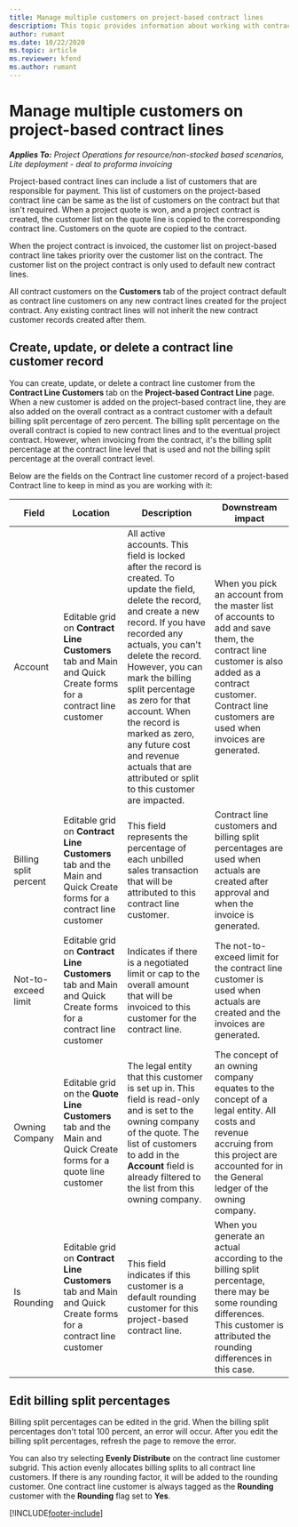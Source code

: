 ```yaml
---
title: Manage multiple customers on project-based contract lines
description: This topic provides information about working with contract lines and contracts that contain multiple customers.
author: rumant
ms.date: 10/22/2020
ms.topic: article
ms.reviewer: kfend 
ms.author: rumant
---
```


# Manage multiple customers on project-based contract lines

_**Applies To:** Project Operations for resource/non-stocked based scenarios, Lite deployment - deal to proforma invoicing_

Project-based contract lines can include a list of customers that are responsible for payment. This list of customers on the project-based contract line can be same as the list of customers on the contract but that isn't required. When a project quote is won, and a project contract is created, the customer list on the quote line is copied to the corresponding contract line. Customers on the quote are copied to the contract.

When the project contract is invoiced, the customer list on project-based contract line takes priority over the customer list on the contract. The customer list on the project contract is only used to default new contract lines.

All contract customers on the **Customers** tab of the project contract default as contract line customers on any new contract lines created for the project contract. Any existing contract lines will not inherit the new contract customer records created after them.

## Create, update, or delete a contract line customer record

You can create, update, or delete a contract line customer from the **Contract Line Customers** tab on the **Project-based Contract Line** page. When a new customer is added on the project-based contract line, they are also added on the overall contract as a contract customer with a default billing split percentage of zero percent. The billing split percentage on the overall contract is copied to new contract lines and to the eventual project contract. However, when invoicing from the contract, it's the billing split percentage at the contract line level that is used and not the billing split percentage at the overall contract level. 

Below are the fields on the Contract line customer record of a project-based Contract line to keep in mind as you are working with it:

| Field | Location | Description | Downstream impact |
| --- | --- | --- | --- |
| Account | Editable grid on **Contract Line Customers** tab and Main and Quick Create forms for a contract line customer | All active accounts. This field is locked after the record is created. To update the field, delete the record, and create a new record. If you have recorded any actuals, you can't delete the record. However, you can mark the billing split percentage as zero for that account. When the record is marked as zero, any future cost and revenue actuals that are attributed or split to this customer are impacted. | When you pick an account from the master list of accounts to add and save them, the contract line customer is also added as a contract customer. Contract line customers are used when invoices are generated. |
| Billing split percent | Editable grid on **Contract Line Customers** tab and the Main and Quick Create forms for a contract line customer | This field represents the percentage of each unbilled sales transaction that will be attributed to this contract line customer. | Contract line customers and billing split percentages are used when actuals are created after approval and when the invoice is generated. |
| Not-to-exceed limit | Editable grid on **Contract Line Customers** tab and Main and Quick Create forms for a contract line customer | Indicates if there is a negotiated limit or cap to the overall amount that will be invoiced to this customer for the contract line. | The not-to-exceed limit for the contract line customer is used when actuals are created and the invoices are generated. |
| Owning Company | Editable grid on the **Quote Line Customers** tab and the Main and Quick Create forms for a quote line customer | The legal entity that this customer is set up in. This field is read-only and is set to the owning company of the quote. The list of customers to add in the **Account** field is already filtered to the list from this owning company. | The concept of an owning company equates to the concept of a legal entity. All costs and revenue accruing from this project are accounted for in the General ledger of the owning company. |
| Is Rounding | Editable grid on **Contract Line Customers** tab and Main and Quick Create forms for a contract line customer | This field indicates if this customer is a default rounding customer for this project-based contract line. | When you generate an actual according to the billing split percentage, there may be some rounding differences. This customer is attributed the rounding differences in this case. |

## Edit billing split percentages

Billing split percentages can be edited in the grid. When the billing split percentages don't total 100 percent, an error will occur. After you edit the billing split percentages, refresh the page to remove the error.

You can also try selecting **Evenly Distribute** on the contract line customer subgrid. This action evenly allocates billing splits to all contract line customers. If there is any rounding factor, it will be added to the rounding customer. One contract line customer is always tagged as the **Rounding** customer with the **Rounding** flag set to **Yes**.


[!INCLUDE[footer-include](../includes/footer-banner.md)]